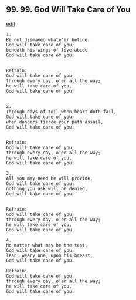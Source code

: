 
## 99.  99. God Will Take Care of You
[edit](https://docs.google.com/document/d/1F46ogigKFOZSvTmPmeHG4IdA_l%2DasWCM/edit?mode=html)






    1.
    Be not dismayed whate’er betide,
    God will take care of you;
    beneath his wings of love abide,
    God will take care of you.


    Refrain:
    God will take care of you,
    through every day, o’er all the way;
    he will take care of you,
    God will take care of you.


    2.
    Through days of toil when heart doth fail,
    God will take care of you;
    when dangers fierce your path assail,
    God will take care of you.


    Refrain:
    God will take care of you,
    through every day, o’er all the way;
    he will take care of you,
    God will take care of you.

    3.
    All you may need he will provide,
    God will take care of you;
    nothing you ask will be denied,
    God will take care of you.


    Refrain:
    God will take care of you,
    through every day, o’er all the way;
    he will take care of you,
    God will take care of you.

    4.
    No matter what may be the test,
    God will take care of you;
    lean, weary one, upon his breast,
    God will take care of you.

    Refrain:
    God will take care of you,
    through every day, o’er all the way;
    he will take care of you,
    God will take care of you.

